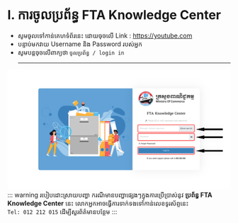 # I. ការចូលប្រព័ន្ធ FTA Knowledge Center
- សូមចូលទៅកាន់គេហទំព័រនេះ ដោយចុចលើ Link : <https://youtube.com>
- បន្ទាប់មកវាយ Username និង Password របស់អ្នក
- សូមបន្តចុចលើពាក្យថា `ចូលប្រព័ន្ធ / login​ in` <hr>

![FillIn ](./pictures/FillInWithUsernameAndPassword.png)
::: warning របៀបដោះស្រាយបញ្ហា
ករណីមានបញ្ហាផ្សេងៗក្នុងការប្រើប្រាស់នូវ **ប្រព័ន្ធ FTA Knowledge Center**​ នេះ លោកអ្នកអាចធ្វើការទាក់ទងទៅកាន់លេខទូរស័ព្ទនេះ <br> `Tel: 012 212 015` ដើម្បីសួរព័ត៌មានបន្ថែម
:::